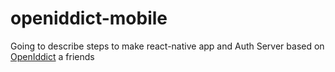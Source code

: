# openiddict-mobile

Going to describe steps to make react-native app and Auth Server based on [OpenIddict](https://github.com/openiddict/openiddict-cordxxcc) a friends 
